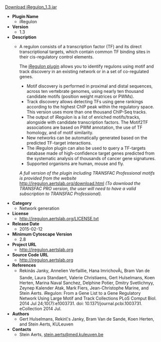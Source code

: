 <a href="iRegulon_1.3.jar">Download iRegulon_1.3.jar</a>

* __Plugin Name__
  * iRegulon
* __Version__
  * 1.3
* __Description__
  * <p>A regulon consists of a transcription factor (TF) and its direct transcriptional targets, which contain common TF binding sites in their cis-regulatory control elements.</p><p>The <a href=\"http://iregulon.aertslab.org\">iRegulon plugin</a> allows you to identify regulons using motif and track discovery in an existing network or in a set of co-regulated genes.</p><ul type=disc><li>Motif discovery is performed in proximal and distal sequences, across ten vertebrate genomes, using nearly ten thousand candidate motifs (position weight matrices or PWMs).</li><li>Track discovery allows detecting TFs using gene rankings according to the highest ChIP peak within the regulatory space. This version uses more than one thousand ChIP-Seq tracks.</li><li>The output of iRegulon is a list of enriched motifs/tracks, alongside with candidate transcription factors. The Motif2TF associations are based on PWM annotation, the use of TF homology, and of motif similarity.</li><li>New networks can be automatically generated based on the predicted TF-target interactions.</li><li>The iRegulon plugin can also be used to query a TF-targets database made of high-confidence target genes predicted from the systematic analysis of thousands of cancer gene signatures.</li><li>Supported organisms are human, mouse and fly.</li></ul><p><i>A full version of the plugin including TRANSFAC Professional motifs is provided from the website </i><a href=\"http://iregulon.aertslab.org/download.html\">http://iregulon.aertslab.org/download.html</a><i> (To download the TRANSFAC PRO version, the user will need to have a valid subscription to TRANSFAC Professional).</i></p>
* __Category__
  * Network generation
* __License__
  * http://iregulon.aertslab.org/LICENSE.txt
* __Release Date__
  * 2015-02-12
* __Minimum Cytoscape Version__
  * 2.8
* __Project URL__
  * http://iregulon.aertslab.org
* __Source Code URL__
  * http://iregulon.aertslab.org
* __References__
  * Rekinâs Janky, Annelien Verfaillie, Hana ImrichovÃ¡, Bram Van de Sande, Laura Standaert, Valerie Christiaens, Gert Hulselmans, Koen Herten, Marina Naval Sanchez, Delphine Potier, Dmitry Svetlichnyy, Zeynep Kalender Atak, Mark Fiers, Jean-Christophe Marine, and Stein Aerts. iRegulon: From a Gene List to a Gene Regulatory Network Using Large Motif and Track Collections PLoS Comput Biol. 2014 Jul 24;10(7):e1003731. doi: 10.1371/journal.pcbi.1003731. eCollection 2014 Jul.
* __Authors__
  * Gert Hulselmans, Rekin\\\'s Janky, Bram Van de Sande, Koen Herten, and Stein Aerts, KULeuven
* __Contacts__
  * Stein Aerts, stein.aerts@med.kuleuven.be
